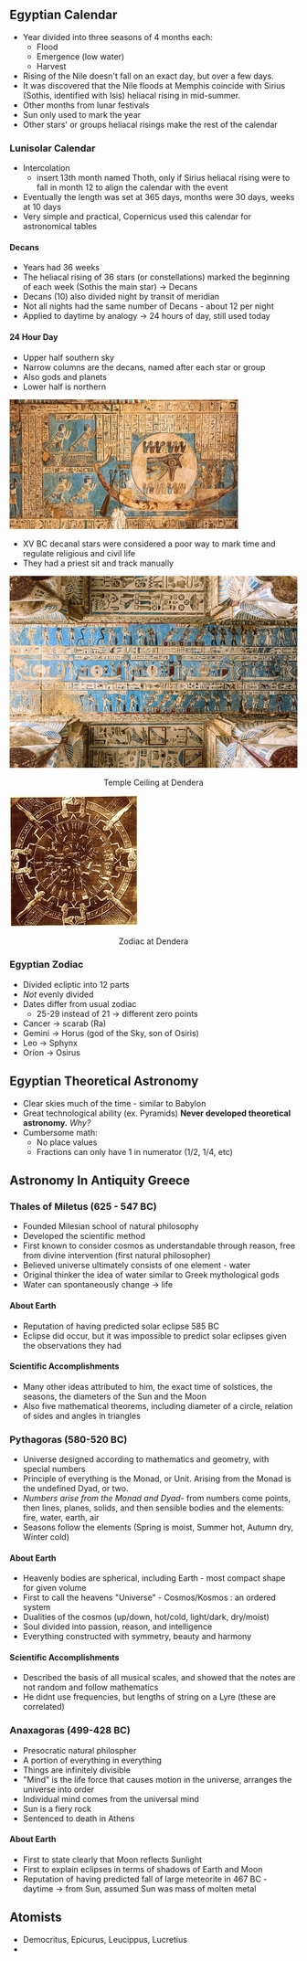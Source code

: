 ## Egyptian Calendar
- Year divided into three seasons of 4 months each:
	- Flood
	- Emergence (low water)
	- Harvest
- Rising of the Nile doesn't fall on an exact day, but over a few days.
- It was discovered that the Nile floods at Memphis coincide with Sirius (Sothis, identified with Isis) heliacal rising in mid-summer.
- Other months from lunar festivals
- Sun only used to mark the year
- Other stars' or groups heliacal risings make the rest of the calendar

### Lunisolar Calendar
- Intercolation
	- insert 13th month named Thoth, only if Sirius heliacal rising were to fall in month 12 to align the calendar with the event
- Eventually the length was set at 365 days, months were 30 days, weeks at 10 days
- Very simple and practical, Copernicus used this calendar for astronomical tables

#### Decans
- Years had 36 weeks
- The heliacal rising of 36 stars (or constellations) marked the beginning of each week (Sothis the main star) → Decans
- Decans (10) also divided night by transit of meridian
- Not all nights had the same number of Decans - about 12 per night
- Applied to daytime by analogy → 24 hours of day, still used today

#### 24 Hour Day
- Upper half southern sky
- Narrow columns are the decans, named after each star or group
- Also gods and planets
- Lower half is northern

![center](../zassets/Pasted%20image%2020231016105650.png)

- XV BC decanal stars were considered a poor way to mark time and regulate religious and civil life
- They had a priest sit and track manually

![center](../zassets/Pasted%20image%2020231016105749.png)

<div style="text-align: center; width: 100%;">Temple Ceiling at Dendera</div>

![center](../zassets/Pasted%20image%2020231016105832.png)

<div style="text-align: center; width: 100%;">Zodiac at Dendera</div>

### Egyptian Zodiac
- Divided ecliptic into 12 parts
- *Not* evenly divided
- Dates differ from usual zodiac
	- 25-29 instead of 21 → different zero points
- Cancer → scarab (Ra)
- Gemini → Horus (god of the Sky, son of Osiris)
- Leo → Sphynx
- Orion → Osirus

## Egyptian Theoretical Astronomy
- Clear skies much of the time - similar to Babylon
- Great technological ability (ex. Pyramids)
**Never developed theoretical astronomy.**
*Why?*
- Cumbersome math:
	- No place values
	- Fractions can only have 1 in numerator (1/2, 1/4, etc)

## Astronomy In Antiquity Greece
### Thales of Miletus (625 - 547 BC)
- Founded Milesian school of natural philosophy
- Developed the scientific method
- First known to consider cosmos as understandable through reason, free from divine intervention (first natural philosopher)
- Believed universe ultimately consists of one element - water
- Original thinker the idea of water similar to Greek mythological gods
- Water can spontaneously change → life
#### About Earth
- Reputation of having predicted solar eclipse 585 BC
- Eclipse did occur, but it was impossible to predict solar eclipses given the observations they had
#### Scientific Accomplishments
- Many other ideas attributed to him, the exact time of solstices, the seasons, the diameters of the Sun and the Moon
- Also five mathematical theorems, including diameter of a circle, relation of sides and angles in triangles

### Pythagoras (580-520 BC)
- Universe designed according to mathematics and geometry, with special numbers
- Principle of everything is the Monad, or Unit. Arising from the Monad is the undefined Dyad, or two. 
- *Numbers arise from the Monad and Dyad*- from numbers come points, then lines, planes, solids, and then sensible bodies and the elements: fire, water, earth, air
- Seasons follow the elements (Spring is moist, Summer hot, Autumn dry, Winter cold)
#### About Earth
- Heavenly bodies are spherical, including Earth - most compact shape for given volume
- First to call the heavens "Universe" - Cosmos/Kosmos : an ordered system
- Dualities of the cosmos (up/down, hot/cold, light/dark, dry/moist)
- Soul divided into passion, reason, and intelligence
- Everything constructed with symmetry, beauty and harmony
#### Scientific Accomplishments
- Described the basis of all musical scales, and showed that the notes are not random and follow mathematics
- He didnt use frequencies, but lengths of string on a Lyre (these are correlated)

### Anaxagoras (499-428 BC)
- Presocratic natural philospher
- A portion of everything in everything
- Things are infinitely divisible
- "Mind" is the life force that causes motion in the universe, arranges the universe into order
- Individual mind comes from the universal mind
- Sun is a fiery rock
- Sentenced to death in Athens
#### About Earth
- First to state clearly that Moon reflects Sunlight
- First to explain eclipses in terms of shadows of Earth and Moon
- Reputation of having predicted fall of large meteorite in 467 BC - daytime → from Sun, assumed Sun was mass of molten metal

## Atomists
- Democritus, Epicurus, Leucippus, Lucretius
- 
